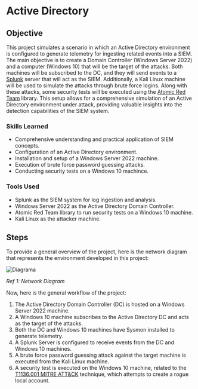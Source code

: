 # Active Directory

## Objective

This project simulates a scenario in which an Active Directory environment is configured to generate telemetry for ingesting related events into a SIEM. The main objective is to create a Domain Controller (Windows Server 2022) and a computer (Windows 10) that will be the target of the attacks. Both machines will be subscribed to the DC, and they will send events to a [Splunk](https://www.splunk.com/) server that will act as the SIEM. Additionally, a Kali Linux machine will be used to simulate the attacks through brute force logins. Along with these attacks, some security tests will be executed using the [Atomic Red Team](https://atomicredteam.io/learn-more/) library. This setup allows for a comprehensive simulation of an Active Directory environment under attack, providing valuable insights into the detection capabilities of the SIEM system.

### Skills Learned

- Comprehensive understanding and practical application of SIEM concepts.
- Configuration of an Active Directory environment.
- Installation and setup of a Windows Server 2022 machine.
- Execution of brute force password guessing attacks.
- Conducting security tests on a Windows 10 machince.

### Tools Used

- Splunk as the SIEM system for log ingestion and analysis.
- Windows Server 2022 as the Active Directory Domain Controller.
- Atomic Red Team library to run security tests on a Windows 10 machine.
- Kali Linux as the attacker machine.

## Steps
To provide a general overview of the project, here is the network diagram that represents the environment developed in this project:

![Diagrama](https://github.com/mbolanoss/Active-Directory/assets/53063734/23cce258-43d0-4297-8065-2bc2e5882e22)

*Ref 1: Network Diagram*

Now, here is the general workflow of the project:
1. The Active Directory Domain Controller (DC) is hosted on a Windows Server 2022 machine.
2. A Windows 10 machine subscribes to the Active Directory DC and acts as the target of the attacks.
3. Both the DC and Windows 10 machines have Sysmon installed to generate telemetry.
4. A Splunk Server is configured to receive events from the DC and Windows 10 machines.
5. A brute force password guessing attack against the target machine is executed from the Kali Linux machine.
6. A security test is executed on the Windows 10 machine, related to the [T1136.001 MITRE ATT&CK](https://attack.mitre.org/techniques/T1136/001/) technique, which attempts to create a rogue local account.

